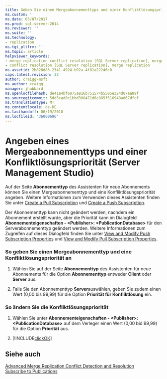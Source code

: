 ```yaml
---
title: Geben Sie einen Mergeabonnementtyps und einer Konfliktlösungspriorität (SQL Server Management Studio) | Microsoft Docs
ms.custom: ''
ms.date: 03/07/2017
ms.prod: sql-server-2014
ms.reviewer: ''
ms.suite: ''
ms.technology:
- replication
ms.tgt_pltfrm: ''
ms.topic: article
helpviewer_keywords:
- merge replication conflict resolution [SQL Server replication], merge subscription resolvers
- conflict resolution [SQL Server replication], merge replication
ms.assetid: 2b828d83-2341-4924-b92a-4f81a22246c0
caps.latest.revision: 33
author: craigg-msft
ms.author: craigg
manager: jhubbard
ms.openlocfilehash: de41a4bf6075a816b751574b5505e324d07aa89f
ms.sourcegitcommit: 5dd5cad0c1bbd308471d6c885f516948ad67dfcf
ms.translationtype: MT
ms.contentlocale: de-DE
ms.lasthandoff: 06/19/2018
ms.locfileid: "36060696"
---
```

# <a name="specify-a-merge-subscription-type-and-conflict-resolution-priority-sql-server-management-studio"></a>Angeben eines Mergeabonnementtyps und einer Konfliktlösungspriorität (Server Management Studio)
  Auf der Seite **Abonnementtyp** des Assistenten für neue Abonnements können Sie einen Mergeabonnementtyp und eine Konfliktlösungspriorität angeben. Weitere Informationen zum Verwenden dieses Assistenten finden Sie unter [Create a Pull Subscription](create-a-pull-subscription.md) und [Create a Push Subscription](create-a-push-subscription.md).  
  
 Der Abonnementtyp kann nicht geändert werden, nachdem ein Abonnement erstellt wurde, aber die Priorität kann im Dialogfeld **Abonnementeigenschaften - \<Publisher>: \<PublicationDatabase>** für den Serverabonnementtyp geändert werden. Weitere Informationen zum Zugreifen auf dieses Dialogfeld finden Sie unter [View and Modify Push Subscription Properties](view-and-modify-push-subscription-properties.md) und [View and Modify Pull Subscription Properties](view-and-modify-pull-subscription-properties.md).  
  
### <a name="to-specify-a-merge-subscription-type-and-conflict-resolution-priority"></a>So geben Sie einen Mergeabonnementtyp und eine Konfliktlösungspriorität an  
  
1.  Wählen Sie auf der Seite **Abonnementtyp** des Assistenten für neue Abonnements für die Option **Abonnementtyp** entweder **Client** oder **Server** aus.  
  
2.  Falls Sie den Abonnementtyp **Server**auswählen, geben Sie zudem einen Wert (0,00 bis 99,99) für die Option **Priorität für Konfliktlösung** ein.  
  
### <a name="to-modify-the-conflict-resolution-priority"></a>So ändern Sie die Konfliktlösungspriorität  
  
1.  Wählen Sie unter **Abonnementeigenschaften - \<Publisher>: \<PublicationDatabase>** auf dem Verleger einen Wert (0,00 bid 99,99) für die Option **Priorität** aus.  
  
2.  [!INCLUDE[clickOK](../../includes/clickok-md.md)]  
  
## <a name="see-also"></a>Siehe auch  
 [Advanced Merge Replication Conflict Detection and Resolution](merge/advanced-merge-replication-conflict-detection-and-resolution.md)   
 [Subscribe to Publications](subscribe-to-publications.md)  
  
  